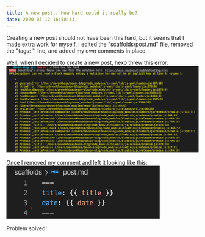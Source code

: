 ```yaml
---
title: A new post.. How hard could it really be?
date: 2020-03-12 16:58:11
---
```

Creating a new post should not have been this hard, but it seems that I made extra work for myself. I edited the "scaffolds/post.md" file, removed the "tags: " line, and added my own comments in place. 

Well, when I decided to create a new post, hexo threw this error:
![](how-hard/terminal-screenshot.png "Terminal Screenshot")

Once I removed my comment and left it looking like this:
![](how-hard/vscode-screenshot.png "VS code")

Problem solved!